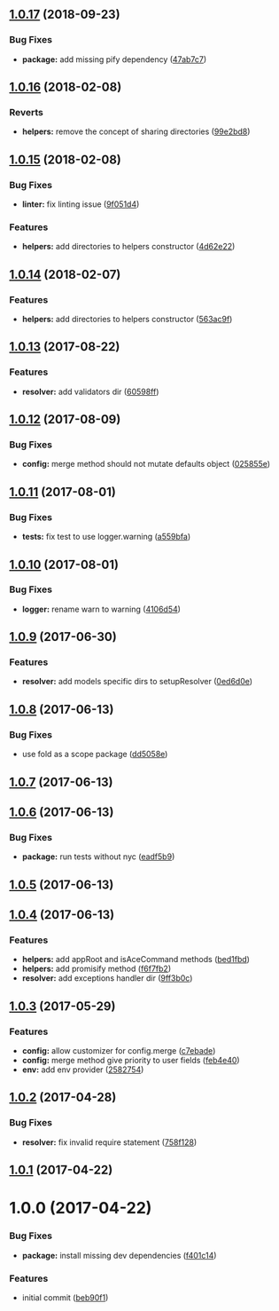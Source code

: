 <a name="1.0.17"></a>
## [1.0.17](https://github.com/adonisjs/adonis-sink/compare/v1.0.16...v1.0.17) (2018-09-23)


### Bug Fixes

* **package:** add missing pify dependency ([47ab7c7](https://github.com/adonisjs/adonis-sink/commit/47ab7c7))



<a name="1.0.16"></a>
## [1.0.16](https://github.com/adonisjs/adonis-sink/compare/v1.0.15...v1.0.16) (2018-02-08)


### Reverts

* **helpers:** remove the concept of sharing directories ([99e2bd8](https://github.com/adonisjs/adonis-sink/commit/99e2bd8))



<a name="1.0.15"></a>
## [1.0.15](https://github.com/adonisjs/adonis-sink/compare/v1.0.13...v1.0.15) (2018-02-08)


### Bug Fixes

* **linter:** fix linting issue ([9f051d4](https://github.com/adonisjs/adonis-sink/commit/9f051d4))


### Features

* **helpers:** add directories to helpers constructor ([4d62e22](https://github.com/adonisjs/adonis-sink/commit/4d62e22))



<a name="1.0.14"></a>
## [1.0.14](https://github.com/adonisjs/adonis-sink/compare/v1.0.13...v1.0.14) (2018-02-07)


### Features

* **helpers:** add directories to helpers constructor ([563ac9f](https://github.com/adonisjs/adonis-sink/commit/563ac9f))



<a name="1.0.13"></a>
## [1.0.13](https://github.com/adonisjs/adonis-sink/compare/v1.0.12...v1.0.13) (2017-08-22)


### Features

* **resolver:** add validators dir ([60598ff](https://github.com/adonisjs/adonis-sink/commit/60598ff))



<a name="1.0.12"></a>
## [1.0.12](https://github.com/adonisjs/adonis-sink/compare/v1.0.11...v1.0.12) (2017-08-09)


### Bug Fixes

* **config:** merge method should not mutate defaults object ([025855e](https://github.com/adonisjs/adonis-sink/commit/025855e))



<a name="1.0.11"></a>
## [1.0.11](https://github.com/adonisjs/adonis-sink/compare/v1.0.10...v1.0.11) (2017-08-01)


### Bug Fixes

* **tests:** fix test to use logger.warning ([a559bfa](https://github.com/adonisjs/adonis-sink/commit/a559bfa))



<a name="1.0.10"></a>
## [1.0.10](https://github.com/adonisjs/adonis-sink/compare/v1.0.9...v1.0.10) (2017-08-01)


### Bug Fixes

* **logger:** rename warn to warning ([4106d54](https://github.com/adonisjs/adonis-sink/commit/4106d54))



<a name="1.0.9"></a>
## [1.0.9](https://github.com/adonisjs/adonis-sink/compare/v1.0.8...v1.0.9) (2017-06-30)


### Features

* **resolver:** add models specific dirs to setupResolver ([0ed6d0e](https://github.com/adonisjs/adonis-sink/commit/0ed6d0e))



<a name="1.0.8"></a>
## [1.0.8](https://github.com/adonisjs/adonis-sink/compare/v1.0.7...v1.0.8) (2017-06-13)


### Bug Fixes

* use fold as a scope package ([dd5058e](https://github.com/adonisjs/adonis-sink/commit/dd5058e))



<a name="1.0.7"></a>
## [1.0.7](https://github.com/adonisjs/adonis-sink/compare/v1.0.6...v1.0.7) (2017-06-13)



<a name="1.0.6"></a>
## [1.0.6](https://github.com/adonisjs/adonis-sink/compare/v1.0.5...v1.0.6) (2017-06-13)


### Bug Fixes

* **package:** run tests without nyc ([eadf5b9](https://github.com/adonisjs/adonis-sink/commit/eadf5b9))



<a name="1.0.5"></a>
## [1.0.5](https://github.com/adonisjs/adonis-sink/compare/v1.0.4...v1.0.5) (2017-06-13)



<a name="1.0.4"></a>
## [1.0.4](https://github.com/adonisjs/adonis-sink/compare/v1.0.3...v1.0.4) (2017-06-13)


### Features

* **helpers:** add appRoot and isAceCommand methods ([bed1fbd](https://github.com/adonisjs/adonis-sink/commit/bed1fbd))
* **helpers:** add promisify method ([f6f7fb2](https://github.com/adonisjs/adonis-sink/commit/f6f7fb2))
* **resolver:** add exceptions handler dir ([9ff3b0c](https://github.com/adonisjs/adonis-sink/commit/9ff3b0c))



<a name="1.0.3"></a>
## [1.0.3](https://github.com/adonisjs/adonis-sink/compare/v1.0.2...v1.0.3) (2017-05-29)


### Features

* **config:** allow customizer for config.merge ([c7ebade](https://github.com/adonisjs/adonis-sink/commit/c7ebade))
* **config:** merge method give priority to user fields ([feb4e40](https://github.com/adonisjs/adonis-sink/commit/feb4e40))
* **env:** add env provider ([2582754](https://github.com/adonisjs/adonis-sink/commit/2582754))



<a name="1.0.2"></a>
## [1.0.2](https://github.com/adonisjs/adonis-sink/compare/v1.0.1...v1.0.2) (2017-04-28)


### Bug Fixes

* **resolver:** fix invalid require statement ([758f128](https://github.com/adonisjs/adonis-sink/commit/758f128))



<a name="1.0.1"></a>
## [1.0.1](https://github.com/adonisjs/adonis-sink/compare/v1.0.0...v1.0.1) (2017-04-22)



<a name="1.0.0"></a>
# 1.0.0 (2017-04-22)


### Bug Fixes

* **package:** install missing dev dependencies ([f401c14](https://github.com/adonisjs/adonis-sink/commit/f401c14))


### Features

* initial commit ([beb90f1](https://github.com/adonisjs/adonis-sink/commit/beb90f1))



